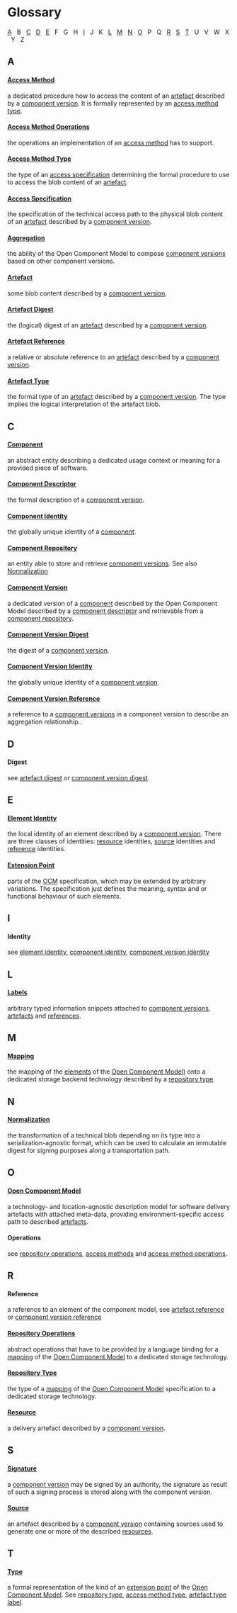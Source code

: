 # Glossary

[A](#a) &nbsp; B &nbsp; [C](#c) &nbsp; [D](#d) &nbsp; [E](#e) &nbsp; F &nbsp; G &nbsp; H &nbsp; [I](#i) &nbsp; J &nbsp; K &nbsp; [L](#l) &nbsp; [M](#m) &nbsp; [N](#n) &nbsp; [O](#o) &nbsp; P &nbsp; Q &nbsp; [R](#r) &nbsp; [S](#s) &nbsp; [T](#t) &nbsp; U &nbsp; V &nbsp; W &nbsp; X &nbsp; Y &nbsp; Z

## A


#### [Access Method](specification/layer1/README.md#artefact-access)<a id="accmeth"/>
a dedicated procedure how to access the content of an [artefact](#artefact) 
described by a [component version](#compvers). It is formally represented by an
[access method type](#acctype).

#### [Access Method Operations](specification/layer2/README.md#access-method-operations)<a id="accmethops"/>
the operations an implementation of an [access method](#accmeth) has to support.

#### [Access Method Type](specification/formats/types.md#access-method-types)<a id="acctype"/>
the type of an [access specification](#accspec) determining the formal procedure
to use to access the blob content of an [artefact](#artefact).

#### [Access Specification](specification/layer1/README.md#artefact-access)<a id="accspec"/>
the specification of the technical access path to the physical blob content of
an [artefact](#artefact) described by a [component version](#compvers).

#### [Aggregation](specification/layer1/README.md#aggregation)<a id="aggregation"/>
the ability of the Open Component Model to compose [component versions](#compvers)
based on other component versions.

#### [Artefact](specification/layer1/README.md#artefacts)<a id="artefact"/>
some blob content described  by a [component version](#component-version).

#### [Artefact Digest](specification/layer1/README.md#digest-info)<a id="artdigest"/>
the (logical) digest of an [artefact](#artefact) described by a [component version](#component-version).

#### [Artefact Reference](specification/layer1/README.md#artefact-references)<a id="artref"/>
a relative or absolute reference to an [artefact](#artefact) described by a 
[component version](#compvers).

#### [Artefact Type](specification/formats/types.md#artefact-types)<a id="arttype"/>
the formal type of an [artefact](#artefact) described by a
[component version](#compvers). The type implies the logical interpretation of
the artefact blob.

## C

#### [Component](specification/layer1/README.md#components)<a id="component"/>
an abstract entity describing a dedicated usage context or
meaning for a provided piece of software.

#### [Component Descriptor](specification/layer1/README.md#component-descriptor)<a id="compdesc"/>
the formal description of a [component version](#compvers).


#### [Component Identity](specification/layer1/README.md#components)<a id="compid"/>
the globally unique identity of a [component](#component).

#### [Component Repository](specification/layer1/README.md#repositories)<a id="comprep"/>
an entity able to store and retrieve [component versions](#compvers). See also [Normalization](#norm)

#### [Component Version](specification/layer1/README.md#component-versions)<a id="compvers"/>
a dedicated version of a [component](#component) described by the Open Component Model
described by a [component descriptor](#compdesc) and retrievable from
a [component repository](#comprep).

#### [Component Version Digest](specification/layer1/README.md#signatures)<a id="compdigest"/>
the digest of a [component version](#compvers).

#### [Component Version Identity](specification/layer1/README.md#component-versions)<a id="compversid"/>
the globally unique identity of a [component version](#compvers).

#### [Component Version Reference](specification/layer1/README.md#aggregation)<a id="compref"/>
a reference to a [component versions](#compvers) in a component version to
describe an aggregation relationship..

## D

#### Digest <a id="digest"/>
see [artefact digest](#artdigest) or [component version digest](#compdigest).

## E

#### [Element Identity](specification/layer1/README.md#identities)<a id="elemid"/>
the local identity of an element described by a [component version](#compvers).
There are three classes of identities: [resource](#resource) identities, [source](#source) identities and 
[reference](#compref) identities.

#### [Extension Point](specification/extensionpoints/README.md)<a id="ext"/>
parts of the [OCM](#ocm) specification, which may be extended by arbitrary 
variations. The specification just defines the meaning, syntax and or functional
behaviour of such elements.

## I

#### Identity<a id="identity"/>
see [element identity](#elemid), [component identity](#compid), [component version identity](#compversid)

## L

#### [Labels](specification/layer1/README.md#labels)<a id="labels"/>
arbitrary typed information snippets attached to [component versions](#compvers),
[artefacts](#artefacts) and [references](#compref).

## M

#### [Mapping](specification/layer2/README.md)<a id="mapping"/>
the mapping of the [elements](specification/layer1/README.md) of the
[Open Component Model)](#ocm) onto a dedicated storage backend technology
described by a [repository type](#repotype).

## N

#### [Normalization](specification/formats/normalization_format.md)<a id="norm"/>
the transformation of a technical blob depending on its type into a
serialization-agnostic format, which can be used to calculate an immutable
digest for signing purposes along a transportation path.

## O

#### [Open Component Model](../README.md)<a id="ocm"/>
a technology- and location-agnostic description model for software delivery
artefacts with attached meta-data, providing environment-specific access
path to described [artefacts](#artefact).

#### Operations <a id="ops"/>
see [repository operations](#repops), [access methods](#accmeth) and
[access method operations](#accmethops).

## R

#### Reference <a id="ref"/>
a reference to an element of the component model, see [artefact reference](#artref)
or [component version reference](#compref)

#### [Repository Operations](specification/layer2/README.md#repository-operations)<a id="repops"/>
abstract operations that have to be provided by a language binding for a
[mapping](#mapping) of the [Open Component Model](#ocm) to a dedicated storage
technology.

#### [Repository Type](specification/formats/types.md#repository-types)<a id="repoptype"/>
the type of a [mapping](#mapping) of the [Open Component Model](#ocm) specification
to a dedicated storage technology.

#### [Resource](specification/layer1/README.md#resources)<a id="resource"/>
a delivery artefact described by a [component version](#compvers). 

## S

#### [Signature](specification/layer1/README.md#signatures)<a id="signature"/>
a [component version](#compvers) may be signed by an authority, the signature as
result of such a signing process is stored along with the component version.

#### [Source](specification/layer1/README.md#sources)<a id="source"/>
an artefact described by a [component version](#compvers) containing sources
used to generate one or more of the described [resources](#resource).

## T

#### [Type](specification/formats/types.md)<a id="type"/>
a formal representation of the kind of an [extension point](#ext) of the
[Open Component Model](#ocm). See [repository type](#repotype),
[access method type](#acctype), [artefact type](#arttype) [label](#label).